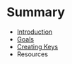 # Summary

* [Introduction](README.md)
* [Goals](goals.md)
* [Creating Keys](creating_keys.md)
* Resources

